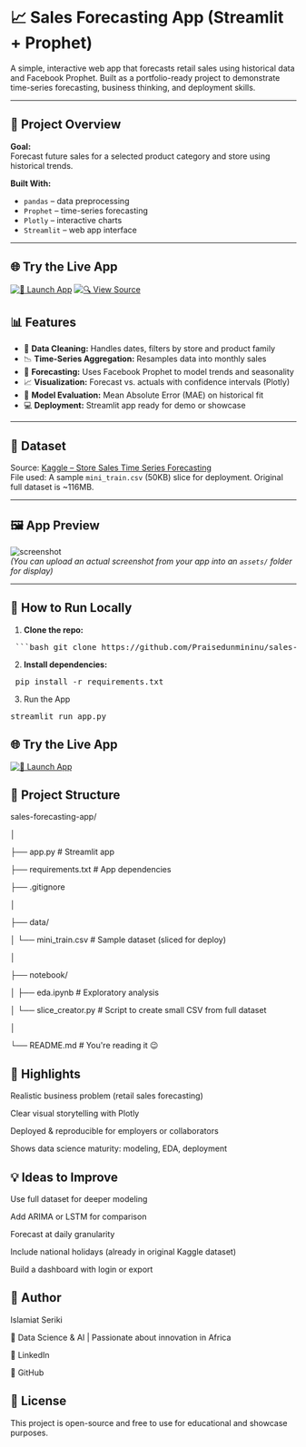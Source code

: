 # 📈 Sales Forecasting App (Streamlit + Prophet)

A simple, interactive web app that forecasts retail sales using historical data and Facebook Prophet. Built as a portfolio-ready project to demonstrate time-series forecasting, business thinking, and deployment skills.

---


## 🚀 Project Overview

**Goal:**  
Forecast future sales for a selected product category and store using historical trends.

**Built With:**
- `pandas` – data preprocessing
- `Prophet` – time-series forecasting
- `Plotly` – interactive charts
- `Streamlit` – web app interface

---


## 🌐 Try the Live App

[![🚀 Launch App](https://img.shields.io/badge/🚀%20Launch%20App-Streamlit-brightgreen?style=for-the-badge&logo=streamlit)](https://salesforecastapp.streamlit.app/)
[![🔍 View Source](https://img.shields.io/badge/🔍%20View%20Source-GitHub-blue?style=for-the-badge&logo=github)](https://github.com/Praisedunmininu/sales-forecasting-app)



## 📊 Features

- 🧼 **Data Cleaning:** Handles dates, filters by store and product family
- 📉 **Time-Series Aggregation:** Resamples data into monthly sales
- 🔮 **Forecasting:** Uses Facebook Prophet to model trends and seasonality
- 📈 **Visualization:** Forecast vs. actuals with confidence intervals (Plotly)
- 🧠 **Model Evaluation:** Mean Absolute Error (MAE) on historical fit
- 💻 **Deployment:** Streamlit app ready for demo or showcase

---

## 📂 Dataset

Source: [Kaggle – Store Sales Time Series Forecasting](https://www.kaggle.com/competitions/store-sales-time-series-forecasting/data)  
File used: A sample `mini_train.csv` (50KB) slice for deployment. Original full dataset is ~116MB.

---

## 🖼 App Preview

![screenshot](./assets/app-preview.png)  
*(You can upload an actual screenshot from your app into an `assets/` folder for display)*

---

## 🔧 How to Run Locally

1. **Clone the repo:**

<pre lang="markdown"> ```bash git clone https://github.com/Praisedunmininu/sales-forecasting-app.git cd sales-forecasting-app ``` </pre>

2. **Install dependencies:**

<pre lang= "markdown"> pip install -r requirements.txt </pre>

3. Run the App
<pre lang= "markdown">streamlit run app.py </pre>


 ## 🌐 Try the Live App

[![🚀 Launch App](https://img.shields.io/badge/🚀%20Launch%20App-Streamlit-brightgreen?style=for-the-badge&logo=streamlit)](https://salesforecastapp.streamlit.app/)

## 📁 Project Structure

sales-forecasting-app/

│

├── app.py                  # Streamlit app

├── requirements.txt        # App dependencies

├── .gitignore

│

├── data/

│   └── mini_train.csv      # Sample dataset (sliced for deploy)

│

├── notebook/

│   ├── eda.ipynb           # Exploratory analysis

│   └── slice_creator.py    # Script to create small CSV from full dataset

│

└── README.md               # You're reading it 😉

## 📌 Highlights

Realistic business problem (retail sales forecasting)

Clear visual storytelling with Plotly

Deployed & reproducible for employers or collaborators

Shows data science maturity: modeling, EDA, deployment

## 💡 Ideas to Improve

Use full dataset for deeper modeling

Add ARIMA or LSTM for comparison

Forecast at daily granularity

Include national holidays (already in original Kaggle dataset)

Build a dashboard with login or export

## 👋 Author

Islamiat Seriki

📍 Data Science & AI | Passionate about innovation in Africa

🔗 LinkedIn

🔗 GitHub

## 📝 License

This project is open-source and free to use for educational and showcase purposes.
